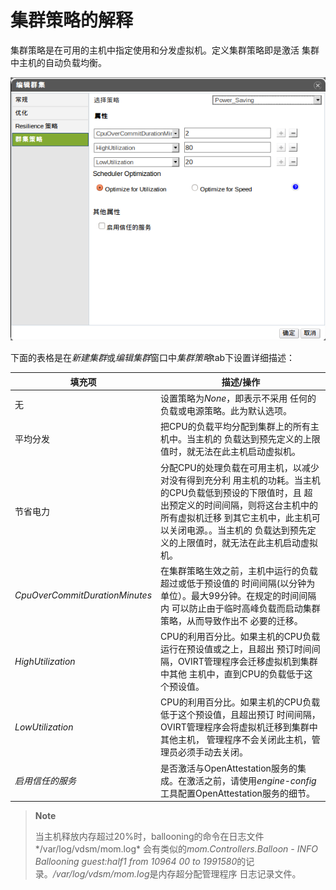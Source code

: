 # 集群策略的解释

集群策略是在可用的主机中指定使用和分发虚拟机。定义集群策略即是激活
集群中主机的自动负载均衡。

![负载均衡策略设置](../images/EayunOS_Cluster_Policy_Settings.png)

下面的表格是在*新建集群*或*编辑集群*窗口中*集群策略*tab下设置详细描述：

|填充项|描述/操作|
|------|---------|
|无|设置策略为*None*，即表示不采用 任何的负载或电源策略。此为默认选项。|
|平均分发|把CPU的负载平均分配到集群上的所有主机中。当主机的 负载达到预先定义的上限值时，就无法在此主机启动虚拟机。|
|节省电力|分配CPU的处理负载在可用主机，以减少对没有得到充分利 用主机的功耗。当主机的CPU负载低到预设的下限值时，且 超出预定义的时间间隔，则将这台主机中的所有虚拟机迁移 到其它主机中，此主机可以关闭电源。。当主机的 负载达到预先定义的上限值时，就无法在此主机启动虚拟机。|
|*CpuOverCommitDurationMinutes*|在集群策略生效之前，主机中运行的负载超过或低于预设值的 时间间隔(以分钟为单位）。最大99分钟。在规定的时间间隔内 可以防止由于临时高峰负载而启动集群策略，从而导致作出不 必要的迁移。|
|*HighUtilization*|CPU的利用百分比。如果主机的CPU负载运行在预设值或之上，且超出 预订时间间隔，OVIRT管理程序会迁移虚拟机到集群中其他 主机中，直到CPU的负载低于这个预设值。|
|*LowUtilization*|CPU的利用百分比。如果主机的CPU负载低于这个预设值，且超出预订 时间间隔，OVIRT管理程序会将虚拟机迁移到集群中其他主机， 管理程序不会关闭此主机，管理员必须手动去关闭。|
|*启用信任的服务*|是否激活与OpenAttestation服务的集成。在激活之前，请使用*engine-config*工具配置OpenAttestation服务的细节。|

> **Note**
>
> 当主机释放内存超过20%时，ballooning的命令在日志文件*/var/log/vdsm/mom.log*
> 会有类似的*mom.Controllers.Balloon - INFO Ballooning guest:half1 from
> 10964 00 to
> 1991580*的记录。*/var/log/vdsm/mom.log*是内存超分配管理程序
> 日志记录文件。
